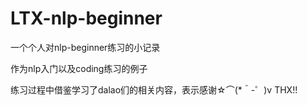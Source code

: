 # LTX-nlp-beginner
一个个人对nlp-beginner练习的小记录

作为nlp入门以及coding练习的例子

练习过程中借鉴学习了dalao们的相关内容，表示感谢☆⌒(*＾-゜)v THX!!
